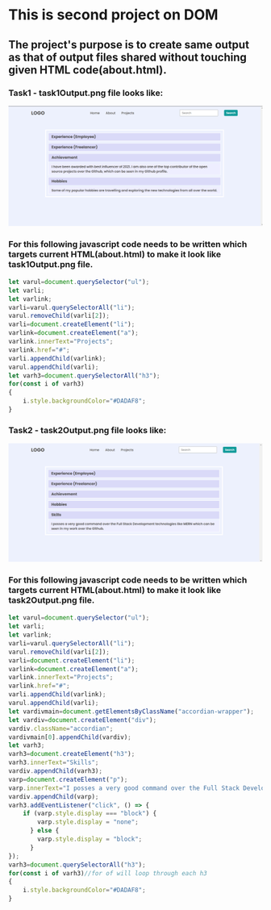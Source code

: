 # This is second project on DOM
## The project's purpose is to create same output as that of output files shared without touching given HTML code(about.html).
### Task1 - task1Output.png file looks like:

![Output expected](./task1Output.png)

### For this following javascript code needs to be written which targets current HTML(about.html) to make it look like task1Output.png file. 
```javascript
let varul=document.querySelector("ul");
let varli;
let varlink;
varli=varul.querySelectorAll("li");
varul.removeChild(varli[2]);
varli=document.createElement("li");
varlink=document.createElement("a");
varlink.innerText="Projects";
varlink.href="#";
varli.appendChild(varlink);
varul.appendChild(varli);
let varh3=document.querySelectorAll("h3");
for(const i of varh3)
{
	i.style.backgroundColor="#DADAF8";
} 
```
### Task2 - task2Output.png file looks like:

![Output expected](./task2Output.png)

### For this following javascript code needs to be written which targets current HTML(about.html) to make it look like task2Output.png file. 
```javascript
let varul=document.querySelector("ul");
let varli;
let varlink;
varli=varul.querySelectorAll("li");
varul.removeChild(varli[2]);
varli=document.createElement("li");
varlink=document.createElement("a");
varlink.innerText="Projects";
varlink.href="#";
varli.appendChild(varlink);
varul.appendChild(varli);
let vardivmain=document.getElementsByClassName("accordian-wrapper");
let vardiv=document.createElement("div");
vardiv.className="accordian";    
vardivmain[0].appendChild(vardiv);
let varh3;
varh3=document.createElement("h3");
varh3.innerText="Skills";
vardiv.appendChild(varh3);
varp=document.createElement("p");
varp.innerText="I posses a very good command over the Full Stack Developement technologies like MERN which can be seen in my work over the Github.";
vardiv.appendChild(varp);
varh3.addEventListener("click", () => {
    if (varp.style.display === "block") {
        varp.style.display = "none";
      } else {
        varp.style.display = "block";
      }
});
varh3=document.querySelectorAll("h3");
for(const i of varh3)//for of will loop through each h3
{
	i.style.backgroundColor="#DADAF8";
} 
```
